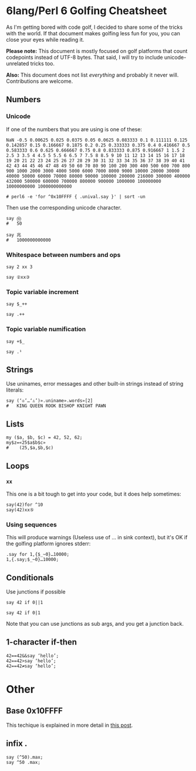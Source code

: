 # 6lang/Perl 6 Golfing Cheatsheet

As I'm getting bored with code golf, I decided to share some of the
tricks with the world. If that document makes golfing less fun for
you, you can close your eyes while reading it.

**Please note:** This document is mostly focused on golf platforms that
count codepoints instead of UTF-8 bytes. That said, I will try to
include unicode-unrelated tricks too.

**Also:** This document does not list *everything* and probably it
  never will. Contributions are welcome.

## Numbers

### Unicode
If one of the numbers that you are using is one of these:
```
NaN -0.5 0.00625 0.025 0.0375 0.05 0.0625 0.083333 0.1 0.111111 0.125
0.142857 0.15 0.166667 0.1875 0.2 0.25 0.333333 0.375 0.4 0.416667 0.5
0.583333 0.6 0.625 0.666667 0.75 0.8 0.833333 0.875 0.916667 1 1.5 2
2.5 3 3.5 4 4.5 5 5.5 6 6.5 7 7.5 8 8.5 9 10 11 12 13 14 15 16 17 18
19 20 21 22 23 24 25 26 27 28 29 30 31 32 33 34 35 36 37 38 39 40 41
42 43 44 45 46 47 48 49 50 60 70 80 90 100 200 300 400 500 600 700 800
900 1000 2000 3000 4000 5000 6000 7000 8000 9000 10000 20000 30000
40000 50000 60000 70000 80000 90000 100000 200000 216000 300000 400000
432000 500000 600000 700000 800000 900000 1000000 100000000
10000000000 1000000000000

# perl6 -e 'for ^0x10FFFF { .unival.say }' | sort -un
```

Then use the corresponding unicode character.
```perl6
say ㊿
#   50

say 兆
#   1000000000000
```


### Whitespace between numbers and ops
```perl6
say 2 xx 3
```
```perl6
say ②xx③
```


### Topic variable increment
```perl6
say $_++
```
```perl6
say .++
```


### Topic variable numification
```perl6
say +$_
```
```perl6
say .¹
```


## Strings

Use uninames, error messages and other built-in strings instead of
string literals:
```perl6
say (‘♔’…‘♙’)».uniname».words»[2]
#   KING QUEEN ROOK BISHOP KNIGHT PAWN
```


## Lists

```perl6
my ($a, $b, $c) = 42, 52, 62;
my$z=«25$a$b$c»
#    (25,$a,$b,$c)
```


## Loops


### `xx`
This one is a bit tough to get into your code, but it does help
sometimes:

```perl6
say(42)for ^10
say(42)xx⑤
```

### Using sequences

This will produce warnings (Useless use of … in sink context), but it's OK if the golfing platform ignores stderr:
```perl6
.say for 1,{$_~0}…10000;
1,{.say;$_~0}…10000;
```


## Conditionals

Use junctions if possible

```perl6
say 42 if 0||1
```
```perl6
say 42 if 0|1
```

Note that you can use junctions as sub args, and you get a junction
back.


## 1-character if-then

```perl6
42==42&&say ‘hello’;
42==42>say ‘hello’;
42==42≠say ‘hello’;
```


# Other

## Base 0x10FFFF

This techique is explained in more detail in [this post](https://perl6advent.wordpress.com/2017/12/23/day-23-the-wonders-of-perl6-golf/).

## infix .
```perl6
say (^50).max;
say ^50 .max;
```
